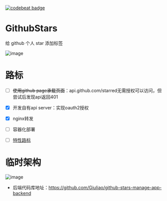 [![codebeat badge](https://codebeat.co/badges/2beb8604-7aa9-468c-ba19-1bdaffe47698)](https://codebeat.co/projects/github-com-giuliao-github-stars-manage-app-master)

# GithubStars

给 github 个人 star 添加标签

![image](https://user-images.githubusercontent.com/8806896/107962476-f8f40b00-6fe1-11eb-9fc8-7791ccf14952.png)



# 路标

- [ ] ~~使用github page承载页面~~：api.github.com/starred无需授权可以访问，但尝试后发现api返回401
- [x] 开发自有api server：实现oauth2授权
- [x] nginx转发 
- [ ] 容器化部署
- [ ] [特性路标](https://github.com/Giuliao/github-stars-manage-app/projects/1)


# 临时架构

![image](https://user-images.githubusercontent.com/8806896/110238112-a8395780-7f7a-11eb-9d8d-bd9e6f3c5856.png)


- 后端代码库地址：https://github.com/Giuliao/github-stars-manage-app-backend


```

```
